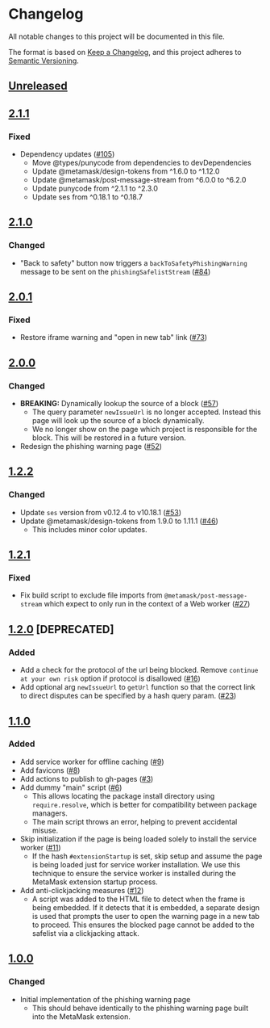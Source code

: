 # Changelog
All notable changes to this project will be documented in this file.

The format is based on [Keep a Changelog](https://keepachangelog.com/en/1.0.0/),
and this project adheres to [Semantic Versioning](https://semver.org/spec/v2.0.0.html).

## [Unreleased]

## [2.1.1]
### Fixed
- Dependency updates ([#105](https://github.com/MetaMask/phishing-warning/pull/105))
  - Move @types/punycode from dependencies to devDependencies
  - Update @metamask/design-tokens from ^1.6.0 to ^1.12.0
  - Update @metamask/post-message-stream from ^6.0.0 to ^6.2.0
  - Update punycode from ^2.1.1 to ^2.3.0
  - Update ses from ^0.18.1 to ^0.18.7

## [2.1.0]
### Changed
- "Back to safety" button now triggers a `backToSafetyPhishingWarning` message to be sent on the `phishingSafelistStream` ([#84](https://github.com/MetaMask/phishing-warning/pull/84))

## [2.0.1]
### Fixed
- Restore iframe warning and "open in new tab" link ([#73](https://github.com/MetaMask/phishing-warning/pull/73))

## [2.0.0]
### Changed
- **BREAKING:** Dynamically lookup the source of a block ([#57](https://github.com/MetaMask/phishing-warning/pull/57))
  - The query parameter `newIssueUrl` is no longer accepted. Instead this page will look up the source of a block dynamically.
  - We no longer show on the page which project is responsible for the block. This will be restored in a future version.
- Redesign the phishing warning page ([#52](https://github.com/MetaMask/phishing-warning/pull/52))

## [1.2.2]
### Changed
- Update `ses` version from v0.12.4 to v10.18.1 ([#53](https://github.com/MetaMask/phishing-warning/pull/53))
- Update @metamask/design-tokens from 1.9.0 to 1.11.1 ([#46](https://github.com/MetaMask/phishing-warning/pull/46))
  - This includes minor color updates.

## [1.2.1]
### Fixed
- Fix build script to exclude file imports from `@metamask/post-message-stream` which expect to only run in the context of a Web worker ([#27](https://github.com/MetaMask/phishing-warning/pull/27))

## [1.2.0] [DEPRECATED]
### Added
- Add a check for the protocol of the url being blocked. Remove `continue at your own risk` option if protocol is disallowed ([#16](https://github.com/MetaMask/phishing-warning/pull/16))
- Add optional arg `newIssueUrl` to `getUrl` function so that the correct link to direct disputes can be specified by a hash query param. ([#23](https://github.com/MetaMask/phishing-warning/pull/23))

## [1.1.0]
### Added
- Add service worker for offline caching ([#9](https://github.com/MetaMask/phishing-warning/pull/9))
- Add favicons ([#8](https://github.com/MetaMask/phishing-warning/pull/8))
- Add actions to publish to gh-pages ([#3](https://github.com/MetaMask/phishing-warning/pull/3))
- Add dummy "main" script ([#6](https://github.com/MetaMask/phishing-warning/pull/6))
  - This allows locating the package install directory using `require.resolve`, which is better for compatibility between package managers.
  - The main script throws an error, helping to prevent accidental misuse.
- Skip initialization if the page is being loaded solely to install the service worker ([#11](https://github.com/MetaMask/phishing-warning/pull/11))
  - If the hash `#extensionStartup` is set, skip setup and assume the page is being loaded just for service worker installation. We use this technique to ensure the service worker is installed during the MetaMask extension startup process.
- Add anti-clickjacking measures ([#12](https://github.com/MetaMask/phishing-warning/pull/12))
  - A script was added to the HTML file to detect when the frame is being embedded. If it detects that it is embedded, a separate design is used that prompts the user to open the warning page in a new tab to proceed. This ensures the blocked page cannot be added to the safelist via a clickjacking attack.

## [1.0.0]
### Changed
- Initial implementation of the phishing warning page
  - This should behave identically to the phishing warning page built into the MetaMask extension.

[Unreleased]: https://github.com/MetaMask/phishing-warning/compare/v2.1.1...HEAD
[2.1.1]: https://github.com/MetaMask/phishing-warning/compare/v2.1.0...v2.1.1
[2.1.0]: https://github.com/MetaMask/phishing-warning/compare/v2.0.1...v2.1.0
[2.0.1]: https://github.com/MetaMask/phishing-warning/compare/v2.0.0...v2.0.1
[2.0.0]: https://github.com/MetaMask/phishing-warning/compare/v1.2.2...v2.0.0
[1.2.2]: https://github.com/MetaMask/phishing-warning/compare/v1.2.1...v1.2.2
[1.2.1]: https://github.com/MetaMask/phishing-warning/compare/v1.2.0...v1.2.1
[1.2.0]: https://github.com/MetaMask/phishing-warning/compare/v1.1.0...v1.2.0
[1.1.0]: https://github.com/MetaMask/phishing-warning/compare/v1.0.0...v1.1.0
[1.0.0]: https://github.com/MetaMask/phishing-warning/releases/tag/v1.0.0
